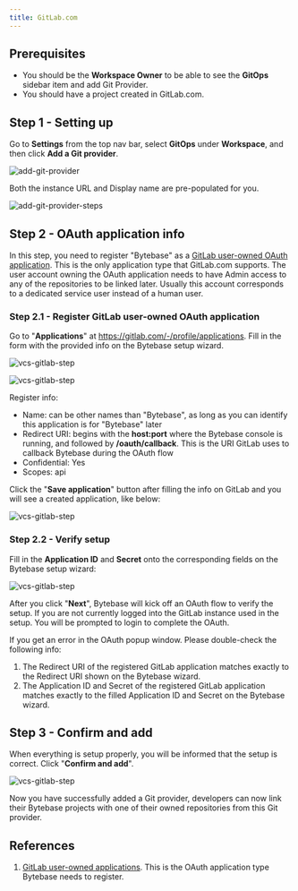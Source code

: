 ```yaml
---
title: GitLab.com
---
```


<TutorialBlock url="/docs/tutorials/database-cicd-best-practice-with-gitlab" title="The Database CI/CD Best Practice with GitLab" />

## Prerequisites

- You should be the **Workspace Owner** to be able to see the **GitOps** sidebar item and add Git Provider.
- You should have a project created in GitLab.com.

## Step 1 - Setting up

Go to **Settings** from the top nav bar, select **GitOps** under **Workspace**, and then click **Add a Git provider**.

![add-git-provider](/content/docs/vcs-integration/add-git-provider/add-git-provider.webp)

Both the instance URL and Display name are pre-populated for you.

![add-git-provider-steps](/content/docs/vcs-integration/add-git-provider/add-git-provider-gitlab-com-step1.webp)

## Step 2 - OAuth application info

<HintBlock type="warning">

In this step, you need to register "Bytebase" as a [GitLab user-owned OAuth application](https://docs.gitlab.com/ee/integration/oauth_provider.html#create-a-user-owned-application). This is the only application type
that GitLab.com supports. The user account owning the OAuth application needs to have Admin access to
any of the repositories to be linked later. Usually this account corresponds to a dedicated service user
instead of a human user.

</HintBlock>

### Step 2.1 - Register GitLab user-owned OAuth application

Go to "**Applications**" at https://gitlab.com/-/profile/applications. Fill in the form with the provided info on the Bytebase setup wizard.

![vcs-gitlab-step](/content/docs/vcs-integration/add-git-provider/add-git-provider-gitlab-com-step2.webp)

![vcs-gitlab-step](/content/docs/vcs-integration/add-git-provider/add-git-provider-gitlab-com-step3.webp)

Register info:

- Name: can be other names than "Bytebase", as long as you can identify this application is for "Bytebase" later
- Redirect URI: begins with the **host:port** where the Bytebase console is running, and followed by **/oauth/callback**. This is the URI GitLab uses to callback Bytebase during the OAuth flow
- Confidential: Yes
- Scopes: api

Click the "**Save application**" button after filling the info on GitLab and you will see a created application, like below:

![vcs-gitlab-step](/content/docs/vcs-integration/add-git-provider/add-git-provider-gitlab-com-step4.webp)

### Step 2.2 - Verify setup

Fill in the **Application ID** and **Secret** onto the corresponding fields on the Bytebase setup wizard:

![vcs-gitlab-step](/content/docs/vcs-integration/add-git-provider/add-git-provider-gitlab-com-step5.webp)

After you click "**Next**", Bytebase will kick off an OAuth flow to verify the setup. If you are not currently logged into the GitLab instance used in the setup. You will be prompted to login to complete the OAuth.

<HintBlock type="info">

If you get an error in the OAuth popup window. Please double-check the following info:

1. The Redirect URI of the registered GitLab application matches exactly to the Redirect URI shown on the Bytebase wizard.
2. The Application ID and Secret of the registered GitLab application matches exactly to
   the filled Application ID and Secret on the Bytebase wizard.

</HintBlock>

## Step 3 - Confirm and add

When everything is setup properly, you will be informed that the setup is correct. Click "**Confirm and add**".

![vcs-gitlab-step](/content/docs/vcs-integration/add-git-provider/add-git-provider-gitlab-com-step6.webp)

Now you have successfully added a Git provider, developers can now link their Bytebase projects with one of their owned repositories from this Git provider.

## References

1. [GitLab user-owned applications](https://docs.gitlab.com/ee/integration/oauth_provider.html#create-a-user-owned-application). This is the OAuth application type Bytebase needs to register.
